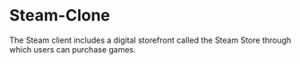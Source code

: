 # Steam-Clone
The Steam client includes a digital storefront called the Steam Store through which users can purchase games.
